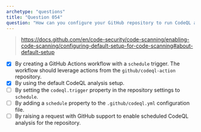 ```yaml
---
archetype: "questions"
title: "Question 054"
question: "How can you configure your GitHub repository to run CodeQL analysis on a schedule? (Choose two.)"
---
```



> https://docs.github.com/en/code-security/code-scanning/enabling-code-scanning/configuring-default-setup-for-code-scanning#about-default-setup
- [x] By creating a GitHub Actions workflow with a `schedule` trigger. The workflow should leverage actions from the `github/codeql-action` repository.
- [x] By using the default CodeQL analysis setup.
- [ ] By setting the `codeql.trigger` property in the repository settings to `schedule`.
- [ ] By adding a `schedule` property to the `.github/codeql.yml` configuration file.
- [ ] By raising a request with GitHub support to enable scheduled CodeQL analysis for the repository.
